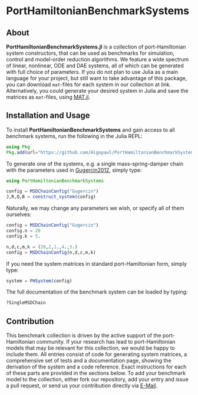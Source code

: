 # PortHamiltonianBenchmarkSystems

## About

**PortHamiltonianBenchmarkSystems.jl** is a collection of port-Hamiltonian system constructors, that can be used as benchmarks for simulation, control and model-order reduction algorithms. We feature a wide spectrum of linear, nonlinear, ODE and DAE systems, all of which can be generated with full choice of parameters. If you do not plan to use Julia as a main language for your project, but still want to take advantage of this package, you can download `mat`-files for each system in our collection at link. Alternatively, you could generate your desired system in Julia and save the matrices as `mat`-files, using [MAT.jl](https://github.com/JuliaIO/MAT.jl).

## Installation and Usage

To install **PortHamiltonianBenchmarkSystems** and gain access to all benchmark systems, run the following in the Julia REPL:
```julia
using Pkg
Pkg.add(url="https://github.com/Algopaul/PortHamiltonianBenchmarkSystems.jl/")
```
To generate one of the systems, e.g. a single mass-spring-damper chain with the parameters used in [Gugercin2012](https://github.com/Algopaul/PortHamiltonianBenchmarkSystems/blob/7c7e588f9bd67ba4a5c67ac37768c9c43021e6e6/bibliography.tex#L9-L17), simply type:
```julia
using PortHamiltonianBenchmarkSystems

config = MSDChainConfig("Gugercin")
J,R,Q,B = construct_system(config)
```
Naturally, we may change any parameters we wish, or specify all of them ourselves:
```julia
config = MSDChainConfig("Gugercin")
config.n = 20
config.k = 5.

n,d,c,m,k = (20,2,1.,4.,5.)
config = MSDChainConfig(n,d,c,m,k)
```
If you need the system matrices in standard port-Hamiltonian form, simply type:
```julia
system = PHSystem(config)
```
The full documentation of the benchmark system can be loaded by typing:
```julia
?SingleMSDChain
```

## Contribution

This benchmark collection is driven by the active support of the port-Hamiltonian community. If your research has lead to port-Hamiltonian models that may be relevant for this collection, we would be happy to include them. All entries consist of code for generating system matrices, a comprehensive set of tests and a documentation page, showing the derivation of the system and a code reference. Exact instructions for each of these parts are provided in the sections below. To add your benchmark model to the collection, either fork our repository, add your entry and issue a pull request, or send us your contribution directly via [E-Mail](mailto:schwerdt@math.tu-berlin.de).
